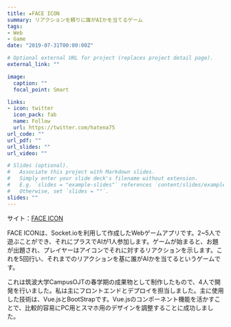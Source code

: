 ```yaml
---
title: ★FACE ICON
summary: リアクションを頼りに誰がAIかを当てるゲーム
tags:
- Web
- Game
date: "2019-07-31T00:00:00Z"

# Optional external URL for project (replaces project detail page).
external_link: ""

image:
  caption: ""
  focal_point: Smart

links:
- icon: twitter
  icon_pack: fab
  name: Follow
  url: https://twitter.com/hatena75
url_code: ""
url_pdf: ""
url_slides: ""
url_video: ""

# Slides (optional).
#   Associate this project with Markdown slides.
#   Simply enter your slide deck's filename without extension.
#   E.g. `slides = "example-slides"` references `content/slides/example-slides.md`.
#   Otherwise, set `slides = ""`.
slides: ""
---
```

サイト：[FACE ICON](http://faceicon.herokuapp.com)

FACE ICONは、Socket.ioを利用して作成したWebゲームアプリです。2~5人で遊ぶことができ、それにプラスでAIが1人参加します。ゲームが始まると、お題が出題され、プレイヤーはアイコンでそれに対するリアクションを示します。これを5回行い、それまでのリアクションを基に誰がAIかを当てるというゲームです。

これは筑波大学CampusOJTの春学期の成果物として制作したもので、4人で開発を行いました。私は主にフロントエンドとデプロイを担当しました。主に使用した技術は、Vue.jsとBootStrapです。Vue.jsのコンポーネント機能を活かすことで、比較的容易にPC用とスマホ用のデザインを調整することに成功しました。
